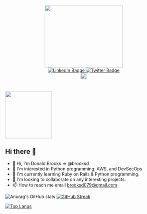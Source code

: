 

<div id="header" align="center">
  <img src="https://media.giphy.com/media/EOmYN5kVP3W2Lyn6dx/giphy.gif" width="250" height="200"/>
</div>
<div id="badges" align="center">
  <a href="https://www.linkedin.com/in/brooksdonald/">
    <img src="https://img.shields.io/badge/LinkedIn-blue?style=for-the-badge&logo=linkedin&logoColor=white" alt="LinkedIn Badge"/>
  </a>
  <a href="https://twitter.com/thekenyansaint">
    <img src="https://img.shields.io/badge/Twitter-blue?style=for-the-badge&logo=twitter&logoColor=white" alt="Twitter Badge"/>
  </a>
</div>
<div align="center">
  <img src="https://komarev.com/ghpvc/?username=brooksd&style=flat-square&color=blue" alt="" height="20"/>
</div>
<h1>
  <img src="https://media.giphy.com/media/LuVMhu0a2B1Go/giphy.gif" width="150"/>
</h1>

## Hi there 👋

- :wave: Hi, I'm Donald Brooks => @brooksd
- :eyes: I'm interested in Python programming, AWS, and DevSecOps 
- :seedling: I'm currently learning Ruby on Rails & Python programming.
- :revolving_hearts:️ I'm looking to collaborate on any interesting projects.
- :mailbox: How to reach me email brooksd079@gmail.com
<!---
**brooksd/brooksd** is a :sparkles: special :sparkles: repository because its `README.md` (this file) appears on your GitHub profile.
You can click the Preview link to take a look at your changes.
--->
![Anurag's GitHub stats](https://github-readme-stats.vercel.app/api?username=brooksd&show_icons=true&theme=codeSTACKr)
[![GitHub Streak](https://github-readme-streak-stats.herokuapp.com/?user=brooksd&theme=dark)](https://git.io/streak-stats)
<!--
--->
[![Top Langs](https://github-readme-stats.vercel.app/api/top-langs/?username=brooksd&layout=compact&theme=dark)](https://github.com/anuraghazra/github-readme-stats)
<!--
**brooksd/brooksd** is a ✨ _special_ ✨ repository because its `README.md` (this file) appears on your GitHub profile.

Here are some ideas to get you started:

- 🔭 I’m currently working on ...
- 🌱 I’m currently learning ...
- 👯 I’m looking to collaborate on ...
- 🤔 I’m looking for help with ...
- 💬 Ask me about ...
- 📫 How to reach me: ...
- 😄 Pronouns: ...
- ⚡ Fun fact: ...
-->

